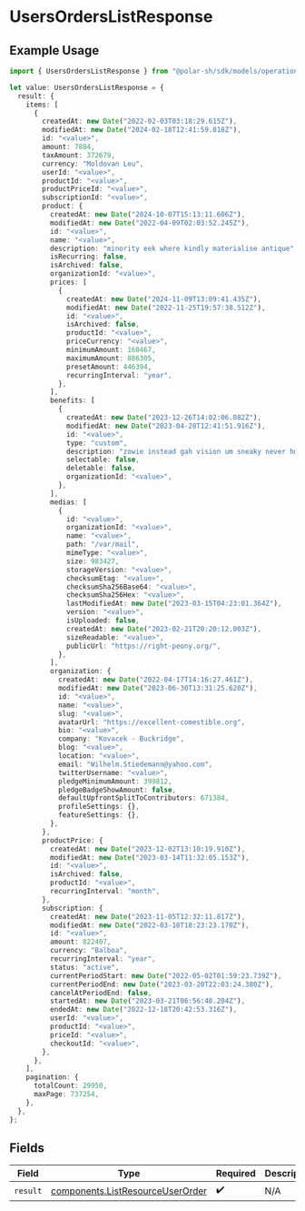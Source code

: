 # UsersOrdersListResponse

## Example Usage

```typescript
import { UsersOrdersListResponse } from "@polar-sh/sdk/models/operations";

let value: UsersOrdersListResponse = {
  result: {
    items: [
      {
        createdAt: new Date("2022-02-03T03:18:29.615Z"),
        modifiedAt: new Date("2024-02-18T12:41:59.818Z"),
        id: "<value>",
        amount: 7884,
        taxAmount: 372679,
        currency: "Moldovan Leu",
        userId: "<value>",
        productId: "<value>",
        productPriceId: "<value>",
        subscriptionId: "<value>",
        product: {
          createdAt: new Date("2024-10-07T15:13:11.606Z"),
          modifiedAt: new Date("2022-04-09T02:03:52.245Z"),
          id: "<value>",
          name: "<value>",
          description: "minority eek where kindly materialise antique",
          isRecurring: false,
          isArchived: false,
          organizationId: "<value>",
          prices: [
            {
              createdAt: new Date("2024-11-09T13:09:41.435Z"),
              modifiedAt: new Date("2022-11-25T19:57:38.512Z"),
              id: "<value>",
              isArchived: false,
              productId: "<value>",
              priceCurrency: "<value>",
              minimumAmount: 160467,
              maximumAmount: 886305,
              presetAmount: 446394,
              recurringInterval: "year",
            },
          ],
          benefits: [
            {
              createdAt: new Date("2023-12-26T14:02:06.082Z"),
              modifiedAt: new Date("2023-04-28T12:41:51.916Z"),
              id: "<value>",
              type: "custom",
              description: "zowie instead gah vision um sneaky never hmph",
              selectable: false,
              deletable: false,
              organizationId: "<value>",
            },
          ],
          medias: [
            {
              id: "<value>",
              organizationId: "<value>",
              name: "<value>",
              path: "/var/mail",
              mimeType: "<value>",
              size: 983427,
              storageVersion: "<value>",
              checksumEtag: "<value>",
              checksumSha256Base64: "<value>",
              checksumSha256Hex: "<value>",
              lastModifiedAt: new Date("2023-03-15T04:23:01.364Z"),
              version: "<value>",
              isUploaded: false,
              createdAt: new Date("2023-02-21T20:20:12.003Z"),
              sizeReadable: "<value>",
              publicUrl: "https://right-peony.org/",
            },
          ],
          organization: {
            createdAt: new Date("2022-04-17T14:16:27.461Z"),
            modifiedAt: new Date("2023-06-30T13:31:25.620Z"),
            id: "<value>",
            name: "<value>",
            slug: "<value>",
            avatarUrl: "https://excellent-comestible.org",
            bio: "<value>",
            company: "Kovacek - Buckridge",
            blog: "<value>",
            location: "<value>",
            email: "Wilhelm.Stiedemann@yahoo.com",
            twitterUsername: "<value>",
            pledgeMinimumAmount: 399812,
            pledgeBadgeShowAmount: false,
            defaultUpfrontSplitToContributors: 671384,
            profileSettings: {},
            featureSettings: {},
          },
        },
        productPrice: {
          createdAt: new Date("2023-12-02T13:10:19.910Z"),
          modifiedAt: new Date("2023-03-14T11:32:05.153Z"),
          id: "<value>",
          isArchived: false,
          productId: "<value>",
          recurringInterval: "month",
        },
        subscription: {
          createdAt: new Date("2023-11-05T12:32:11.817Z"),
          modifiedAt: new Date("2022-03-18T18:23:23.170Z"),
          id: "<value>",
          amount: 822407,
          currency: "Balboa",
          recurringInterval: "year",
          status: "active",
          currentPeriodStart: new Date("2022-05-02T01:59:23.739Z"),
          currentPeriodEnd: new Date("2023-03-20T22:03:24.380Z"),
          cancelAtPeriodEnd: false,
          startedAt: new Date("2023-03-21T06:56:48.204Z"),
          endedAt: new Date("2022-12-18T20:42:53.316Z"),
          userId: "<value>",
          productId: "<value>",
          priceId: "<value>",
          checkoutId: "<value>",
        },
      },
    ],
    pagination: {
      totalCount: 29950,
      maxPage: 737254,
    },
  },
};
```

## Fields

| Field                                                                                | Type                                                                                 | Required                                                                             | Description                                                                          |
| ------------------------------------------------------------------------------------ | ------------------------------------------------------------------------------------ | ------------------------------------------------------------------------------------ | ------------------------------------------------------------------------------------ |
| `result`                                                                             | [components.ListResourceUserOrder](../../models/components/listresourceuserorder.md) | :heavy_check_mark:                                                                   | N/A                                                                                  |